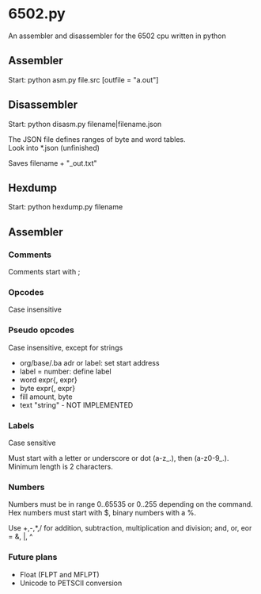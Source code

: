 # 6502.py
An assembler and disassembler for the 6502 cpu written in python

## Assembler

Start: python asm.py file.src [outfile = "a.out"]

## Disassembler

Start: python disasm.py filename|filename.json

The JSON file defines ranges of byte and word tables.\
Look into *.json (unfinished)

Saves filename + "_out.txt"

## Hexdump

Start: python hexdump.py filename

## Assembler

### Comments
Comments start with ;

### Opcodes
Case insensitive

### Pseudo opcodes
Case insensitive, except for strings

* org/base/.ba adr or label: set start address
* label = number: define label
* word expr{, expr}
* byte expr{, expr}
* fill amount, byte
* text "string" - NOT IMPLEMENTED

### Labels
Case sensitive

Must start with a letter or underscore or dot (a-z_.), then (a-z0-9_.). Minimum length is 2 characters.

### Numbers
Numbers must be in range 0..65535 or 0..255 depending on the command.
Hex numbers must start with $, binary numbers with a %.

Use +,-,*,/ for addition, subtraction, multiplication and division; and, or, eor = &, |, ^

### Future plans
* Float (FLPT and MFLPT)
* Unicode to PETSCII conversion
